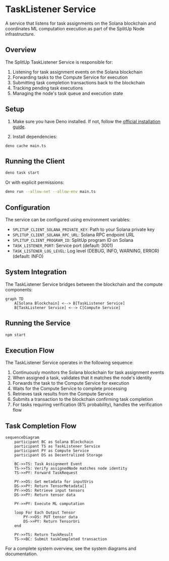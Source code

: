 # TaskListener Service

A service that listens for task assignments on the Solana blockchain and coordinates ML computation execution as part of the SplitUp Node infrastructure.

## Overview

The SplitUp TaskListener Service is responsible for:

1. Listening for task assignment events on the Solana blockchain
2. Forwarding tasks to the Compute Service for execution
3. Submitting task completion transactions back to the blockchain
4. Tracking pending task executions
5. Managing the node's task queue and execution state

## Setup

1. Make sure you have Deno installed. If not, follow the [official installation guide](https://docs.deno.com/runtime/manual/getting_started/installation).

2. Install dependencies:

```
deno cache main.ts
```

## Running the Client

```bash
deno task start
```

Or with explicit permissions:

```bash
deno run --allow-net --allow-env main.ts
```

## Configuration

The service can be configured using environment variables:

- `SPLITUP_CLIENT_SOLANA_PRIVATE_KEY`: Path to your Solana private key
- `SPLITUP_CLIENT_SOLANA_RPC_URL`: Solana RPC endpoint URL
- `SPLITUP_CLIENT_PROGRAM_ID`: SplitUp program ID on Solana
- `TASK_LISTENER_PORT`: Service port (default: 3001)
- `TASK_LISTENER_LOG_LEVEL`: Log level (DEBUG, INFO, WARNING, ERROR) (default: INFO)

## System Integration

The TaskListener Service bridges between the blockchain and the compute components:

```mermaid
graph TD
    A[Solana Blockchain] <--> B[TaskListener Service]
    B[TaskListener Service] <--> C[Compute Service]
```

## Running the Service

```bash
npm start
```

## Execution Flow

The TaskListener Service operates in the following sequence:

1. Continuously monitors the Solana blockchain for task assignment events
2. When assigned a task, validates that it matches the node's identity
3. Forwards the task to the Compute Service for execution
4. Waits for the Compute Service to complete processing
5. Retrieves task results from the Compute Service
6. Submits a transaction to the blockchain confirming task completion
7. For tasks requiring verification (8% probability), handles the verification flow

## Task Completion Flow

```mermaid
sequenceDiagram
    participant BC as Solana Blockchain
    participant TS as TaskListener Service
    participant PY as Compute Service
    participant DS as Decentralized Storage

    BC->>TS: Task Assignment Event
    TS->>TS: Verify assignedNode matches node identity
    TS->>PY: Forward TaskRequest

    PY->>DS: Get metadata for inputUris
    DS->>PY: Return TensorMetadata[]
    PY->>DS: Retrieve input tensors
    DS->>PY: Return tensor data

    PY->>PY: Execute ML computation

    loop For Each Output Tensor
        PY->>DS: PUT tensor data
        DS->>PY: Return TensorUri
    end

    PY->>TS: Return TaskResult
    TS->>BC: Submit taskCompleted transaction
```

For a complete system overview, see the system diagrams and documentation.
